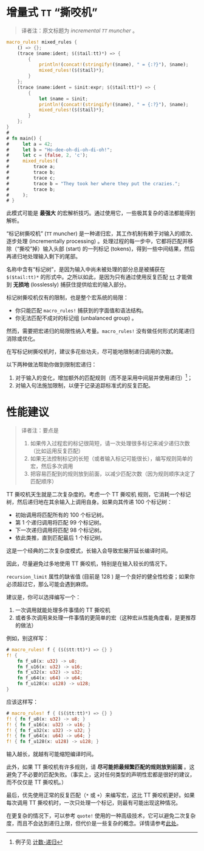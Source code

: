# 增量式 `TT` “撕咬机”

> 译者注：原文标题为 *incremental `TT` muncher* 。

```rust
macro_rules! mixed_rules {
    () => {};
    (trace $name:ident; $($tail:tt)*) => {
        {
            println!(concat!(stringify!($name), " = {:?}"), $name);
            mixed_rules!($($tail)*);
        }
    };
    (trace $name:ident = $init:expr; $($tail:tt)*) => {
        {
            let $name = $init;
            println!(concat!(stringify!($name), " = {:?}"), $name);
            mixed_rules!($($tail)*);
        }
    };
}
# 
# fn main() {
#     let a = 42;
#     let b = "Ho-dee-oh-di-oh-di-oh!";
#     let c = (false, 2, 'c');
#     mixed_rules!(
#         trace a;
#         trace b;
#         trace c;
#         trace b = "They took her where they put the crazies.";
#         trace b;
#     );
# }
```

此模式可能是 **最强大** 的宏解析技巧。通过使用它，一些极其复杂的语法都能得到解析。


“标记树撕咬机” (`TT` muncher) 是一种递归宏，其工作机制有赖于对输入的顺次、逐步处理
(incrementally processing) 。处理过程的每一步中，它都将匹配并移除（“撕咬”掉）输入头部
(start) 的一列标记 (tokens)，得到一些中间结果，然后再递归地处理输入剩下的尾部。

名称中含有“标记树”，是因为输入中尚未被处理的部分总是被捕获在 `$($tail:tt)*` 
的形式中。之所以如此，是因为只有通过使用反复匹配 [`tt`] 才能做到 **无损地**
(losslessly) 捕获住提供给宏的输入部分。

标记树撕咬机仅有的限制，也是整个宏系统的局限：

* 你只能匹配 `macro_rules!` 捕获到的字面值和语法结构。
* 你无法匹配不成对的标记组 (unbalanced group) 。

然而，需要把宏递归的局限性纳入考量。`macro_rules!` 没有做任何形式的尾递归消除或优化。

在写标记树撕咬机时，建议多花些功夫，尽可能地限制递归调用的次数。

以下两种做法帮助你做到限制宏递归：
1. 对于输入的变化，增加额外的匹配规则（而不是采用中间层并使用递归）[^example]；
2. 对输入句法施加限制，以便于记录追踪标准式的反复匹配。

[^example]: 例子见 [计数-递归](../building-blocks/counting.html#递归)

[`tt`]:../minutiae/fragment-specifiers.md#tt

<a id="performance"></a>

# 性能建议

> 译者注：要点是
> 1. 如果传入过程宏的标记很简短，请一次处理很多标记来减少递归次数（比如运用反复匹配）
> 2. 如果无法控制标记的长短（或者输入标记可能很长），编写规则简单的宏，然后多次调用
> 3. 把容易匹配到的规则放到前面，以减少匹配次数（因为规则顺序决定了匹配顺序）

TT 撕咬机天生就是二次复杂度的。考虑一个 TT 撕咬机
规则，它消耗一个标记树，然后递归地在其余输入上调用自身。如果向其传递 100 个标记树：

- 初始调用将匹配所有的 100 个标记树。
- 第 1 个递归调用将匹配 99 个标记树。
- 下一次递归调用将匹配 98 个标记树。
- 依此类推，直到匹配最后 1 个标记树。

这是一个经典的二次复杂度模式，长输入会导致宏展开延长编译时间。

因此，尽量避免过多地使用 TT 撕咬机，特别是在输入较长的情况下。

`recursion_limit` 属性的缺省值 (目前是 128 )
是一个良好的健全性检查；如果你必须超过它，那么可能会遇到麻烦。

建议是，你可以选择编写一个：
1. 一次调用就能处理多件事情的 TT 撕咬机
2. 或者多次调用来处理一件事情的更简单的宏（这种宏从性能角度看，是更推荐的做法）

例如，别这样写：

```rust
# macro_rules! f { ($($tt:tt)*) => {} }
f! {
    fn f_u8(x: u32) -> u8;
    fn f_u16(x: u32) -> u16;
    fn f_u32(x: u32) -> u32;
    fn f_u64(x: u64) -> u64;
    fn f_u128(x: u128) -> u128;
}
```

应该这样写：

```rust
# macro_rules! f { ($($tt:tt)*) => {} }
f! { fn f_u8(x: u32) -> u8; }
f! { fn f_u16(x: u32) -> u16; }
f! { fn f_u32(x: u32) -> u32; }
f! { fn f_u64(x: u64) -> u64; }
f! { fn f_u128(x: u128) -> u128; }
```

输入越长，就越有可能缩短编译时间。

此外，如果 TT 撕咬机有许多规则，请 **尽可能把最频繁匹配的规则放到前面**
。这避免了不必要的匹配失败。（事实上，这对任何类型的声明性宏都是很好的建议，而不仅仅是
TT 撕咬机。）

最后，优先使用正常的反复匹配（`*` 或 `+`）来编写宏，这比 TT 撕咬机更好。如果每次调用
TT 撕咬机时，一次只处理一个标记，则最有可能出现这种情况。

在更复杂的情况下，可以参考 `quote!` 使用的一种高级技术，它可以避免二次复杂度，而且不会达到递归上限，但代价是一些复杂的概念。详情请参考[此处][quote]。

[quote]: https://github.com/dtolnay/quote/blob/31c3be473d0457e29c4f47ab9cff73498ac804a7/src/lib.rs#L664-L746

